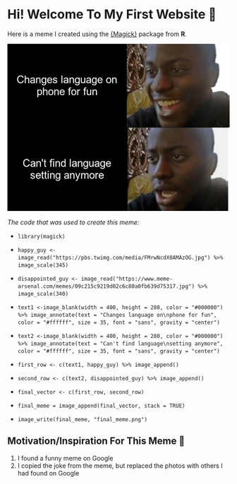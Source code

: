 # Hi! Welcome To My First Website 🥳

Here is a meme I created using the [{Magick}](https://cran.r-project.org/web/packages/magick/vignettes/intro.html) package from **R**.

![](meme.png)

*The code that was used to create this meme:*

* `library(magick)`

* `happy_guy <- image_read("https://pbs.twimg.com/media/FMrwNcdX0AMAzOG.jpg") %>%
  image_scale(345)`
  
* `disappointed_guy <- image_read("https://www.meme-arsenal.com/memes/09c215c9219d02c6c80a0fb639d75317.jpg") %>%
  image_scale(340)`

* `text1 <-image_blank(width = 400, height = 280, color = "#000000") %>%
  image_annotate(text = "Changes language on\nphone for fun", color = "#ffffff", size = 35, font = "sans", gravity = "center")`

* `text2 <-image_blank(width = 400, height = 280, color = "#000000") %>%
  image_annotate(text = "Can't find language\nsetting anymore", color = "#ffffff", size = 35, font = "sans", gravity = "center")`

* `first_row <- c(text1, happy_guy) %>%
  image_append()`

* `second_row <- c(text2, disappointed_guy) %>%
  image_append()`

* `final_vector <- c(first_row, second_row)`

* `final_meme = image_append(final_vector, stack = TRUE)`

* `image_write(final_meme, "final_meme.png")`

## Motivation/Inspiration For This Meme 🤔

1. I found a funny meme on Google
2. I copied the joke from the meme, but replaced the photos with others I had found on Google
